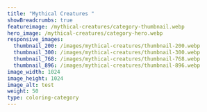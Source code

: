 ```yaml
---
title: "Mythical Creatures "
showBreadcrumbs: true
featureimage: /mythical-creatures/category-thumbnail.webp
hero_image: /mythical-creatures/category-hero.webp
responsive_images:
  thumbnail_200: /images/mythical-creatures/thumbnail-200.webp
  thumbnail_300: /images/mythical-creatures/thumbnail-300.webp
  thumbnail_768: /images/mythical-creatures/thumbnail-768.webp
  thumbnail_896: /images/mythical-creatures/thumbnail-896.webp
image_width: 1024
image_height: 1024
image_alt: test
weight: 50
type: coloring-category
---
```


